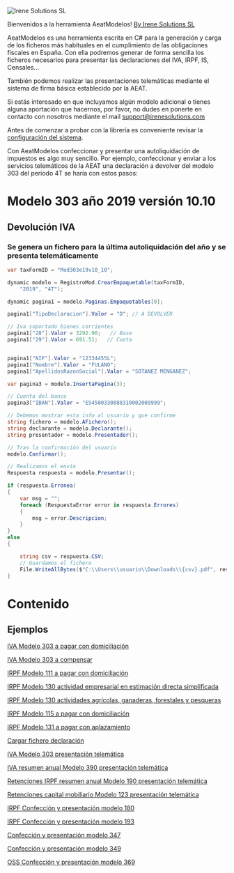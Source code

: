 ![Irene Solutions SL](http://www.irenesolutions.com/archive/img/logo-irene-solutions-transparent-sm.png)

Bienvenidos a la herramienta AeatModelos!
[By Irene Solutions SL](https://www.irenesolutions.com)

AeatModelos es una herramienta escrita en C# para la generación y carga de los ficheros más habituales en el cumplimiento de las obligaciones fiscales en España. Con ella podremos generar de forma sencilla los ficheros necesarios para presentar las declaraciones del IVA, IRPF, IS, Censales...

También podemos realizar las presentaciones telemáticas mediante el sistema de firma básica establecido por la AEAT.

Si estás interesado en que incluyamos algún modelo adicional o tienes alguna aportación que hacernos, por favor, no dudes en ponerte en contacto con nosotros mediante el mail support@irenesolutions.com

Antes de comenzar a probar con la librería es conveniente revisar la [configuración del sistema](https://github.com/mdiago/AeatModelos/wiki/000-Archivo-de-configuraci%C3%B3n).

Con AeatModelos confeccionar y presentar una autoliquidación de impuestos es algo muy sencillo. Por ejemplo, confeccionar y enviar a los servicios telemáticos de la AEAT una declaración a devolver del modelo 303 del periodo 4T se haría con estos pasos:

# Modelo 303 año 2019 versión 10.10
## Devolución IVA 
### Se genera un fichero para la última autoliquidación del año y se presenta telemáticamente

```C#
var taxFormID = "Mod303e19v10_10";

dynamic modelo = RegistroMod.CrearEmpaquetable(taxFormID,
    "2019", "4T");

dynamic pagina1 = modelo.Paginas.Empaquetables[0];

pagina1["TipoDeclaracion"].Valor = "D"; // A DEVOLVER

// Iva soportado bienes corrientes
pagina1["28"].Valor = 3292.90;   // Base
pagina1["29"].Valor = 691.51;   // Cuota


pagina1["NIF"].Valor = "12334455L";
pagina1["Nombre"].Valor = "FULANO";
pagina1["ApellidosRazonSocial"].Valor = "SOTANEZ MENGANEZ";

var pagina3 = modelo.InsertaPagina(3);

// Cuenta del banco
pagina3["IBAN"].Valor = "ES4500330888310002009999";

// Debemos mostrar esta info al usuario y que confirme
string fichero = modelo.AFichero();
string declarante = modelo.Declarante();
string presentador = modelo.Presentador();

// Tras la confirmación del usuario
modelo.Confirmar();

// Realizamos el envío
Respuesta respuesta = modelo.Presentar();

if (respuesta.Erronea) 
{
    var msg = "";
    foreach (RespuestaError error in respuesta.Errores)
    {
        msg = error.Descripcion;
    }
}
else 
{

    string csv = respuesta.CSV;
    // Guardamos el fichero
    File.WriteAllBytes($"C:\\Users\\usuario\\Downloads\\{csv}.pdf", respuesta.DatosPdf);
}

```

# Contenido

## Ejemplos

[IVA Modelo 303 a pagar con domiciliación](https://github.com/mdiago/AeatModelos/wiki/001-Ejemplo:-IVA-Modelo-303-a%C3%B1o-2019-versi%C3%B3n-10.10-(Declaraci%C3%B3n-domiciliada))

[IVA Modelo 303 a compensar](https://github.com/mdiago/AeatModelos/wiki/002-Ejemplo:-IVA-Modelo-303-a%C3%B1o-2019-versi%C3%B3n-10.10-(Declaraci%C3%B3n-a-compensar))

[IRPF Modelo 111 a pagar con domiciliación](https://github.com/mdiago/AeatModelos/wiki/003-Ejemplo:-IRPF-Modelo-111-a%C3%B1o-2016-versi%C3%B3n-18)

[IRPF Modelo 130 actividad empresarial en estimación directa simplificada ](https://github.com/mdiago/AeatModelos/wiki/004-Ejemplo:-IRPF-Pago-a-cuenta-estimaci%C3%B3n-directa-Modelo-130-a%C3%B1o-2015)

[IRPF Modelo 130 actividades agrícolas, ganaderas, forestales y pesqueras](https://github.com/mdiago/AeatModelos/wiki/005-Ejemplo:-IRPF-Pago-a-cuenta-estimaci%C3%B3n-directa-Modelo-130-a%C3%B1o-2015-(Actividades-agr%C3%ADcolas,-ganaderas,-forestales-y-pesqueras))

[IRPF Modelo 115 a pagar con domiciliación](https://github.com/mdiago/AeatModelos/wiki/006-Ejemplo:-Arrendamientos-inmuebles-urbanos-Modelo-115-a%C3%B1o-2015-versi%C3%B3n-1.3
)

[IRPF Modelo 131 a pagar con aplazamiento](https://github.com/mdiago/AeatModelos/wiki/007-Ejemplo:-Pago-a-cuenta-IRPF-m%C3%B3dulos-Modelo-131-a%C3%B1o-2019-versi%C3%B3n-1.00)

[Cargar fichero declaración](https://github.com/mdiago/AeatModelos/wiki/008-Ejemplo:-Cargar-un-fichero-de-declaraci%C3%B3n)

[IVA Modelo 303 presentación telemática](https://github.com/mdiago/AeatModelos/wiki/009-Ejemplo:-Modelo-303-4T-a-devolver-con-presentaci%C3%B3n-telem%C3%A1tica)

[IVA resumen anual Modelo 390 presentación telemática](https://github.com/mdiago/AeatModelos/wiki/010-Ejemplo:-IVA-Confecci%C3%B3n-y-presentaci%C3%B3n-Modelo-390)

[Retenciones IRPF resumen anual Modelo 190 presentación telemática](https://github.com/mdiago/AeatModelos/wiki/011-Ejemplo:-IRPF-Confecci%C3%B3n-y-presentaci%C3%B3n-Modelo-190)

[Retenciones capital mobiliario Modelo 123 presentación telemática](https://github.com/mdiago/AeatModelos/wiki/012-Ejemplo:-Rendimientos-capital-mobiliario-Confecci%C3%B3n-y-presentaci%C3%B3n-Modelo-123-2015-versi%C3%B3n-1.3)

[IRPF Confección y presentación modelo 180](https://github.com/mdiago/AeatModelos/wiki/013-Ejemplo:-Retenciones-Arrendamientos-Inmuebles-urbanos.-Confecci%C3%B3n-y-presentaci%C3%B3n-Modelo-180)

[IRPF Confección y presentación modelo 193](https://github.com/mdiago/AeatModelos/wiki/014-Ejemplo:-Retenciones-sobre-determinados-rendimientos-del-capital-mobiliario.-Confecci%C3%B3n-y-presentaci%C3%B3n-Modelo-193)

[Confección y presentación modelo 347](https://github.com/mdiago/AeatModelos/wiki/015-Ejemplo:-Declaraci%C3%B3n-anual-operaciones-con-terceras-personas.-Confecci%C3%B3n-y-presentaci%C3%B3n-Modelo-347-(Complementaria-con-TGVI))

[Confección y presentación modelo 349](https://github.com/mdiago/AeatModelos/wiki/016-Ejemplo:-Declaraci%C3%B3n-recapitulativa-de-operaciones-intracomunitarias.-Confecci%C3%B3n-y-presentaci%C3%B3n-Modelo-349)

[OSS Confección y presentación modelo 369](https://github.com/mdiago/AeatModelos/wiki/017-Ejemplo:-Declaraci%C3%B3n-servicios-uni%C3%B3n-OSS.-Confecci%C3%B3n-y-presentaci%C3%B3n-Modelo-369)


